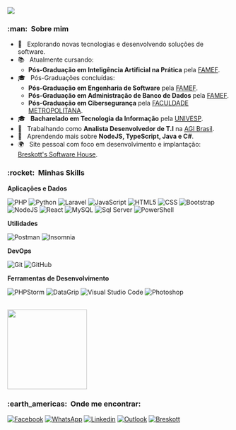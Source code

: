 ![](https://komarev.com/ghpvc/?username=Breskott&color=006bed)

<h3> :man: &nbsp;Sobre mim </h3>

- 🤔 &nbsp; Explorando novas tecnologias e desenvolvendo soluções de software.
- 📚 &nbsp; Atualmente cursando:
    - **Pós-Graduação em Inteligência Artificial na Prática** pela [FAMEF](https://www.famef.edu.br/).
- 🎓 &nbsp; Pós-Graduações concluídas:
  - **Pós-Graduação em Engenharia de Software** pela [FAMEF](https://www.famef.edu.br/).
  - **Pós-Graduação em Administração de Banco de Dados** pela [FAMEF](https://www.famef.edu.br/).
  - **Pós-Graduação em Cibersegurança** pela [FACULDADE METROPOLITANA](https://www.faculdademetropolitana.edu.br/).
- 🎓 &nbsp; **Bacharelado em Tecnologia da Informação** pela [UNIVESP](https://univesp.br/).
- 💼 &nbsp; Trabalhando como **Analista Desenvolvedor de T.I** na [AGI Brasil](https://www.aggrowth.com/).
- 🌱 &nbsp; Aprendendo mais sobre **NodeJS, TypeScript, Java e C#**.
- 🌍 &nbsp; Site pessoal com foco em desenvolvimento e implantação: [Breskott's Software House](https://breskott.com.br/).

<h3> :rocket: &nbsp;Minhas Skills </h3>

**Aplicações e Dados**

![PHP](https://img.shields.io/badge/-PHP-333333?style=flat&logo=PHP)
![Python](https://img.shields.io/badge/-Python-333333?style=flat&logo=Python)
![Laravel](https://img.shields.io/badge/-Laravel-333333?style=flat&logo=laravel)
![JavaScript](https://img.shields.io/badge/-JavaScript-333333?style=flat&logo=javascript)
![HTML5](https://img.shields.io/badge/-HTML5-333333?style=flat&logo=HTML5)
![CSS](https://img.shields.io/badge/-CSS-333333?style=flat&logo=CSS3&logoColor=1572B6)
![Bootstrap](https://img.shields.io/badge/-Bootstrap-333333?style=flat&logo=bootstrap)
![NodeJS](https://img.shields.io/badge/-Node.JS-333333?style=flat&logo=Node.JS)
![React](https://img.shields.io/badge/-React-333333?style=flat&logo=React)
![MySQL](https://img.shields.io/badge/-MySQL-333333?style=flat&logo=mysql)
![Sql Server](https://img.shields.io/badge/-SQLServer-333333?style=flat&logo=microsoft%20sql%20server)
![PowerShell](https://img.shields.io/badge/-PowerShell-333333?style=flat&logo=powershell)


**Utilidades**

![Postman](https://img.shields.io/badge/-Postman-333333?style=flat&logo=postman)
![Insomnia](https://img.shields.io/badge/-Insomnia-333333?style=flat&logo=insomnia)


**DevOps**

![Git](https://img.shields.io/badge/-Git-333333?style=flat&logo=git)
![GitHub](https://img.shields.io/badge/-GitHub-333333?style=flat&logo=github)

**Ferramentas de Desenvolvimento**

![PHPStorm](https://img.shields.io/badge/-PHPStorm-333333?style=flat&logo=phpstorm&logoColor=007ACC)
![DataGrip](https://img.shields.io/badge/-DataGrip-333333?style=flat&logo=datagrip&logoColor=007ACC)
![Visual Studio Code](https://img.shields.io/badge/-Visual%20Studio%20Code-333333?style=flat&logo=visual-studio-code&logoColor=007ACC)
![Photoshop](https://img.shields.io/badge/-Photoshop-333333?style=flat&logo=adobe%20photoshop&logoColor=007ACC)



<br/>

<a href="https://github.com/Breskott">
  <img height="180em" src="https://github-readme-stats.vercel.app/api?username=Breskott&theme=github_dark&locale=pt-br&show_icons=true" />
</a>

<br/>

<h3> :earth_americas: &nbsp;Onde me encontrar: </h3> 

[![Facebook](https://img.shields.io/badge/Facebook-%231877F2.svg?style=flat-square&logo=Facebook&logoColor=white)](https://www.facebook.com/victor.breskott)
[![WhatsApp](https://img.shields.io/badge/WhatsApp-25D366?style=flat-square&logo=whatsapp&logoColor=white)](https://wa.me/5518996930799)
[![Linkedin](https://img.shields.io/badge/-Linkedin-blue?style=flat-square&logo=Linkedin&logoColor=white)](https://www.linkedin.com/in/breskott/)
[![Outlook](https://img.shields.io/badge/-Outlook-006bed?style=flat-square&logo=microsoft-outlook&logoColor=white)](mailto:victorbrescott@hotmail.com)
[![Breskott]( https://img.shields.io/github/followers/Breskott?label=follow&style=social)](https://github.com/breskott)

